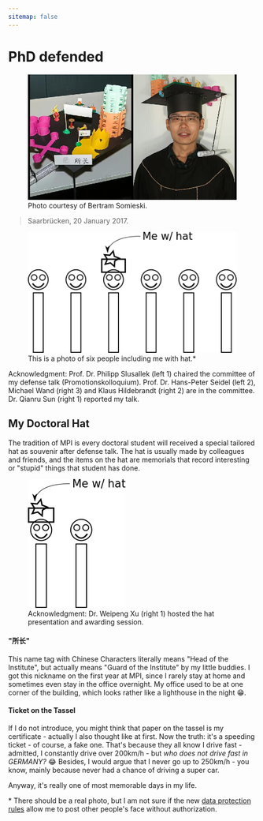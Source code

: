 ```yaml
---
sitemap: false
---
```

# PhD defended
<figure>
    <img src="/pages/about/defended.jpg">
    <figcaption>Photo courtesy of Bertram Somieski.</figcaption>
</figure>

> Saarbrücken, 20 January 2017.

<figure>
    <img src="/pages/about/me-hat.png">
    <figcaption>This is a photo of six people including me with hat.* </figcaption>
</figure>

Acknowledgment: Prof. Dr. Philipp Slusallek (left 1) chaired the committee of my defense talk (Promotionskolloquium).
Prof. Dr. Hans-Peter Seidel (left 2), Michael Wand (right 3) and Klaus Hildebrandt (right 2) are in the committee.
Dr. Qianru Sun (right 1) reported my talk.

## My Doctoral Hat
The tradition of MPI is every doctoral student will received a special tailored hat as souvenir after defense talk.
The hat is usually made by colleagues and friends, and the items on the hat are memorials that record interesting or "stupid" things that student has done.

<figure>
    <img src="/pages/about/hat_award.png">
    <figcaption>Acknowledgment: Dr. Weipeng Xu (right 1) hosted the hat presentation and awarding session.</figcaption>
</figure>

#### "所长"
This name tag with Chinese Characters literally means "Head of the Institute", but actually means "Guard of the Institute" by my little buddies.
I got this nickname on the first year at MPI, since I rarely stay at home and sometimes even stay in the office overnight.
My office used to be at one corner of the building, which looks rather like a lighthouse in the night :grin:.

#### Ticket on the Tassel
If I do not introduce, you might think that paper on the tassel is my certificate - actually I also thought like at first.
Now the truth: it's a speeding ticket - of course, a fake one.
That's because they all know I drive fast - admitted, I constantly drive over 200km/h - but _who does not drive fast in GERMANY?_ :joy:
Besides, I would argue that I never go up to 250km/h - you know, mainly because never had a chance of driving a super car.

Anyway, it's really one of most memorable days in my life.

<div class="foot_notes">
* There should be a real photo, but I am not sure if the new <a href="https://ec.europa.eu/commission/priorities/justice-and-fundamental-rights/data-protection/2018-reform-eu-data-protection-rules_en">data protection rules</a> allow me to post other people's face without authorization.
</div>
